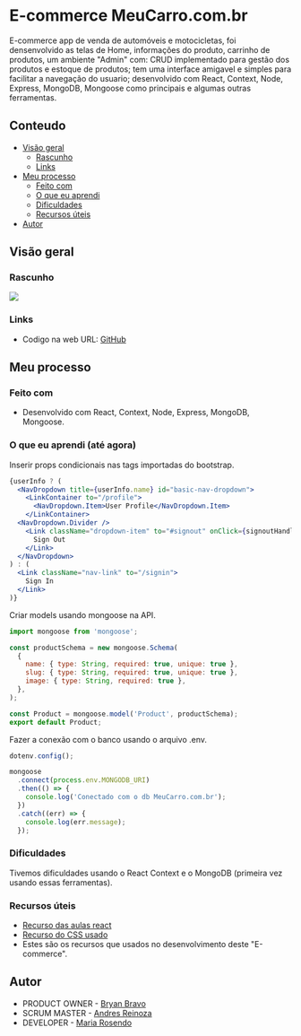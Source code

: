 # E-commerce MeuCarro.com.br
E-commerce app de venda de automóveis e motocicletas, foi densenvolvido as telas de Home, informações
do produto, carrinho de produtos, um ambiente "Admin" com: CRUD implementado para gestão dos produtos e estoque de produtos; tem uma interface amigavel e simples para facilitar a navegação do usuario; desenvolvido com  React, Context, Node, Express, MongoDB, Mongoose como principais e algumas outras ferramentas.

## Conteudo

- [Visão geral](#visao-geral)
  - [Rascunho](#rascunho)
  - [Links](#links)
- [Meu processo](#meu-processo)
  - [Feito com](#feito-com)
  - [O que eu aprendi](#o-que-eu-aprendi)
  - [Dificuldades](#dificuldades)
  - [Recursos úteis](#recursos-uteis)
- [Autor](#autor)

## Visão geral

### Rascunho

![](/public/Rascunho.jpg)

### Links

- Codigo na web URL: [GitHub](https://github.com/MeuCarro-com-br/Meu-carro)
<!-- Site ao vivo URL: [Heroku Apps](https://my-contact-list-api.herokuapp.com/)-->

## Meu processo

### Feito com

- Desenvolvido com  React, Context, Node, Express, MongoDB, Mongoose.

### O que eu aprendi (até agora)

Inserir props condicionais nas tags importadas do bootstrap.

```jsx
{userInfo ? (
  <NavDropdown title={userInfo.name} id="basic-nav-dropdown">
    <LinkContainer to="/profile">
      <NavDropdown.Item>User Profile</NavDropdown.Item>
    </LinkContainer>
  <NavDropdown.Divider />
    <Link className="dropdown-item" to="#signout" onClick={signoutHandler}>
      Sign Out
    </Link>
  </NavDropdown>
) : (
  <Link className="nav-link" to="/signin">
    Sign In
  </Link>
)}
```
Criar models usando mongoose na API.
```js
import mongoose from 'mongoose';

const productSchema = new mongoose.Schema(
  {
    name: { type: String, required: true, unique: true },
    slug: { type: String, required: true, unique: true },
    image: { type: String, required: true },
  },
);

const Product = mongoose.model('Product', productSchema);
export default Product;
```
Fazer a conexão com o banco usando o arquivo .env.
```js
dotenv.config();

mongoose
  .connect(process.env.MONGODB_URI)
  .then(() => {
    console.log('Conectado com o db MeuCarro.com.br');
  })
  .catch((err) => {
    console.log(err.message);
  });
```

### Dificuldades

Tivemos dificuldades usando o React Context e o MongoDB (primeira vez usando essas ferramentas).

### Recursos úteis

- [Recurso das aulas react](https://github.com/toti-br/react-aula-1-turma-15)
- [Recurso do CSS usado](https://tailwindcss.com/)
- Estes são os recursos que usados no desenvolvimento deste "E-commerce".

## Autor

- PRODUCT OWNER - [Bryan Bravo](https://www.linkedin.com/in/alex-bravo-008-mk)
- SCRUM MASTER - [Andres Reinoza](https://www.linkedin.com/in/alex-bravo-008-mk)
- DEVELOPER  - [Maria Rosendo](#)
